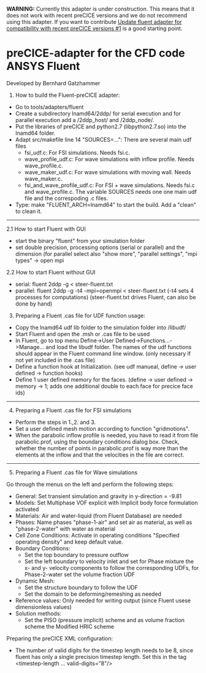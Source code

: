 **WARNING:** Currently this adapter is under construction. This means that it does not work with recent preCICE versions and we do not recommend using this adapter. If you want to contribute [Update fluent adapter for compatibility with recent preCICE versions #1](https://github.com/precice/fluent-adapter/issues/1) is a good starting point.

# preCICE-adapter for the CFD code ANSYS Fluent
Developed by Bernhard Gatzhammer

1. How to build the Fluent-preCICE adapter: 
* Go to tools/adapters/fluent
* Create a subdirectory lnamd64/2ddp/ for serial execution
    and for parallel execution add a /2ddp_host/ and /2ddp_node/.
* Put the libraries of preCICE and python2.7 (libpython2.7.so) into the lnamd64 folder.
* Adapt src/makefile line 14 "SOURCES=...": There are several main udf files
    - fsi_udf.c: For FSI simulations. Needs fsi.c.
    - wave_profile_udf.c: For wave simulations with inflow profile. Needs 
      wave_profile.c.
    - wave_maker_udf.c: For wave simulations with moving wall. Needs 
      wave_maker.c.
    - fsi_and_wave_profile_udf.c: For FSI + wave simulations. Needs fsi.c and 
      wave_profile.c.
    The variable SOURCES needs one one main udf file and the correspoding .c files.
* Type: make "FLUENT_ARCH=lnamd64" to start the build. Add a "clean" to clean it.

--------------------------------------------------------------------------------

2.1 How to start Fluent with GUI
- start the binary "fluent" from your simulation folder
- set double precision, processing options (serial or parallel) and the dimension
(for parallel select also "show more", "parallel settings", "mpi types" -> open mpi

2.2 How to start Fluent without GUI
- serial:   fluent 2ddp -g < steer-fluent.txt
- parallel: fluent 2ddp -g -t4 -mpi=openmpi < steer-fluent.txt
  (-t4 sets 4 processes for computations)
  (steer-fluent.txt drives Fluent, can also be done by hand)

3. Preparing a Fluent .cas file for UDF function usage:

- Copy the lnamd64 udf lib folder to the simulation folder into /libudf/
- Start Fluent and open the .msh or .cas file to be used
- In Fluent, go to top menu Define->User Defined->Functions...->Manage... and 
  load the libudf folder. The names of the udf functions should appear in the 
  Fluent command line window. (only necessary  if not yet included in the .cas file)
- Define a function hook at Initialization. (see udf manueal, define -> user defined -> function hooks)
- Define 1 user defined memory for the faces. (define -> user defined -> memory -> 1; adds one additional double to each face for precice face ids)

--------------------------------------------------------------------------------

4. Preparing a Fluent .cas file for FSI simulations

- Perform the steps in 1.,2. and 3.
- Set a user defined mesh motion according to function "gridmotions".
- When the parabolic inflow profile is needed, you have to read it from file 
  parabolic.prof, using the boundary conditions dialog box. Check, whether the
  number of points in parabolic.prof is way more than the elements at the inflow
  and that the velocities in the file are correct.

--------------------------------------------------------------------------------

5. Preparing a Fluent .cas file for Wave simulations

Go through the menus on the left and perform the following steps:
- General: Set transient simulation and gravity in y-direction = -9.81
- Models: Set Multiphase VOF explicit with Implicit body force formulation activated
- Materials: Air and water-liquid (from Fluent Database) are needed
- Phases: Name phases "phase-1-air" and set air as material, as well as 
  "phase-2-water" with water as material
- Cell Zone Conditions: Activate in operating conditions "Specified operating 
  density" and keep default value.
- Boundary Conditions:
  + Set the top boundary to pressure outflow
  + Set the left boundary to velocity inlet and set for Phase mixture the 
    x- and y- velocity components to follow the corresponding UDFs, for 
    Phase-2-water set the volume fraction UDF
- Dynamic Mesh: 
  + Set the structure boundary to follow the UDF
  + Set the domain to be deforming/remeshing as needed
- Reference values: Only needed for writing output (since Fluent usese 
  dimensionless values)
- Solution methods: 
  + Set the PISO (pressure implicit) scheme and as volume fraction scheme the 
    Modified HRIC scheme

Preparing the preCICE XML configuration:
- The number of valid digits for the timestep length needs to be 8, since fluent
  has only a single precision timestep length. Set this in the tag <timestep-length ... valid-digits="8"/>
